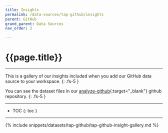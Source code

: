 ```yaml
---
title: Insights
permalink: /data-sources/tap-github/insights
parent: GitHub
grand_parent: Data Sources
nav_order: 2

---
```


# {{page.title}}

---

This is a gallery of our insights included when you add our GitHub data source to your workspace.
{: .fs-5 }

You can see the dataset files in our [analyze-github](https://github.com/Matatika/analyze-github){:target="_blank"} github repository.
{: .fs-5 }

---

- TOC
{: toc }

---

{% include snippets/datasets/tap-github/tap-github-insight-gallery.md %}
